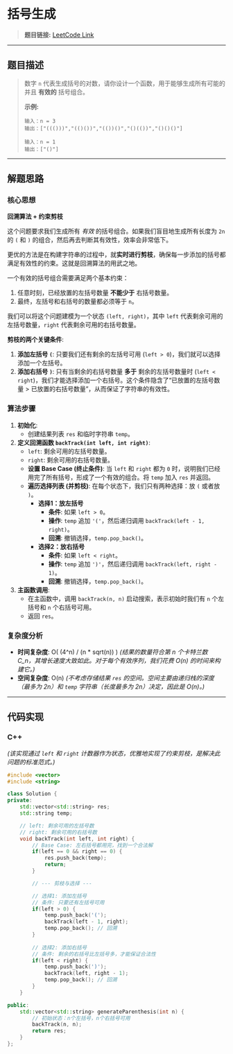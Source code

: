 # 括号生成

> **题目链接:** [LeetCode Link](https://leetcode.cn/problems/generate-parentheses/)

---

## 题目描述

> 数字 `n` 代表生成括号的对数，请你设计一个函数，用于能够生成所有可能的并且 **有效的** 括号组合。
>
> **示例:**
> ```
> 输入：n = 3
> 输出：["((()))","(()())","(())()","()(())","()()()"]
> ```
>
> ```
> 输入：n = 1
> 输出：["()"]
> ```

---

## 解题思路

### 核心思想
**回溯算法 + 约束剪枝**

这个问题要求我们生成所有 *有效* 的括号组合。如果我们盲目地生成所有长度为 `2n` 的 `(` 和 `)` 的组合，然后再去判断其有效性，效率会非常低下。

更优的方法是在构建字符串的过程中，就**实时进行剪枝**，确保每一步添加的括号都满足有效性的约束。这就是回溯算法的用武之地。

一个有效的括号组合需要满足两个基本约束：
1.  任意时刻，已经放置的左括号数量 **不能少于** 右括号数量。
2.  最终，左括号和右括号的数量都必须等于 `n`。

我们可以将这个问题建模为一个状态 `(left, right)`，其中 `left` 代表剩余可用的左括号数量，`right` 代表剩余可用的右括号数量。

**剪枝的两个关键条件**:
1.  **添加左括号 `(`**: 只要我们还有剩余的左括号可用 (`left > 0`)，我们就可以选择添加一个左括号。
2.  **添加右括号 `)`**: 只有当剩余的右括号数量 **多于** 剩余的左括号数量时 (`left < right`)，我们才能选择添加一个右括号。这个条件隐含了“已放置的左括号数量 > 已放置的右括号数量”，从而保证了字符串的有效性。

### 算法步骤
1.  **初始化**:
    *   创建结果列表 `res` 和临时字符串 `temp`。
2.  **定义回溯函数 `backTrack(int left, int right)`**:
    *   `left`: 剩余可用的左括号数量。
    *   `right`: 剩余可用的右括号数量。
    *   **设置 Base Case (终止条件)**: 当 `left` 和 `right` 都为 `0` 时，说明我们已经用完了所有括号，形成了一个有效的组合。将 `temp` 加入 `res` 并返回。
    *   **遍历选择列表 (并剪枝)**: 在每个状态下，我们只有两种选择：放 `(` 或者放 `)`。
        *   **选择1：放左括号**
            *   **条件**: 如果 `left > 0`。
            *   **操作**: `temp` 追加 `'('`，然后递归调用 `backTrack(left - 1, right)`。
            *   **回溯**: 撤销选择，`temp.pop_back()`。
        *   **选择2：放右括号**
            *   **条件**: 如果 `left < right`。
            *   **操作**: `temp` 追加 `')'`，然后递归调用 `backTrack(left, right - 1)`。
            *   **回溯**: 撤销选择，`temp.pop_back()`。
3.  **主函数调用**:
    *   在主函数中，调用 `backTrack(n, n)` 启动搜索，表示初始时我们有 `n` 个左括号和 `n` 个右括号可用。
    *   返回 `res`。

### 复杂度分析
- **时间复杂度**: O( (4^n) / (n * sqrt(n)) )
  *(结果的数量符合第 n 个卡特兰数 C_n，其增长速度大致如此。对于每个有效序列，我们花费 O(n) 的时间来构建它。)*
- **空间复杂度**: O(n)
  *(不考虑存储结果 `res` 的空间。空间主要由递归栈的深度（最多为 2n）和 `temp` 字符串（长度最多为 2n）决定，因此是 O(n)。)*

---

## 代码实现

### C++ 
*(该实现通过 `left` 和 `right` 计数器作为状态，优雅地实现了约束剪枝，是解决此问题的标准范式。)*
```cpp
#include <vector>
#include <string>

class Solution {
private:
    std::vector<std::string> res;
    std::string temp;

    // left: 剩余可用的左括号数
    // right: 剩余可用的右括号数
    void backTrack(int left, int right) {
        // Base Case: 左右括号都用完，找到一个合法解
        if(left == 0 && right == 0) {
            res.push_back(temp);
            return;
        }

        // --- 剪枝与选择 ---

        // 选择1: 添加左括号
        // 条件: 只要还有左括号可用
        if(left > 0) {
            temp.push_back('(');
            backTrack(left - 1, right);
            temp.pop_back(); // 回溯
        }
        
        // 选择2: 添加右括号
        // 条件: 剩余的右括号比左括号多，才能保证合法性
        if(left < right) {
            temp.push_back(')');
            backTrack(left, right - 1);
            temp.pop_back(); // 回溯
        }
    }

public:
    std::vector<std::string> generateParenthesis(int n) {
        // 初始状态：n个左括号，n个右括号可用
        backTrack(n, n);
        return res;
    }
};
```